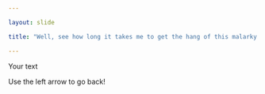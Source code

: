 ```yaml
---

layout: slide

title: "Well, see how long it takes me to get the hang of this malarky!"

---
```


  Your text
  
  Use the left arrow to go back!
